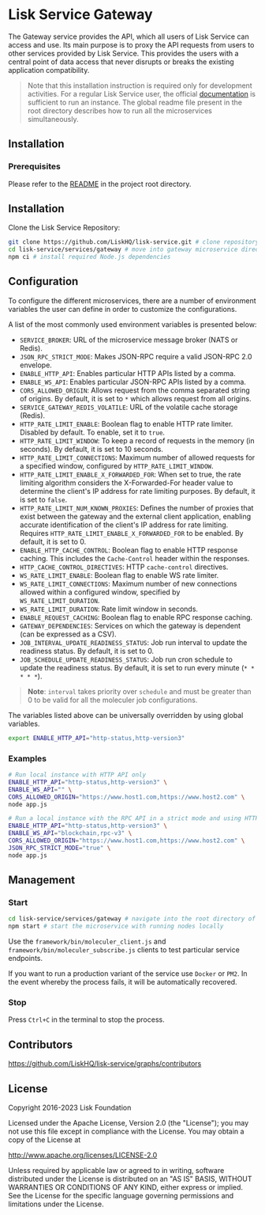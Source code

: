 # Lisk Service Gateway

The Gateway service provides the API, which all users of Lisk Service can access and use. Its main purpose is to proxy the API requests from users to other services provided by Lisk Service. This provides the users with a central point of data access that never disrupts or breaks the existing application compatibility.

> Note that this installation instruction is required only for development activities. For a regular Lisk Service user, the official [documentation](https://lisk.com/documentation/lisk-service/) is sufficient to run an instance. The global readme file present in the root directory describes how to run all the microservices simultaneously.

## Installation

### Prerequisites

Please refer to the [README](../../README.md) in the project root directory.

## Installation

Clone the Lisk Service Repository:

```bash
git clone https://github.com/LiskHQ/lisk-service.git # clone repository
cd lisk-service/services/gateway # move into gateway microservice directory
npm ci # install required Node.js dependencies
```

## Configuration

To configure the different microservices, there are a number of environment variables the user can define in order to customize the configurations.

A list of the most commonly used environment variables is presented below:

- `SERVICE_BROKER`: URL of the microservice message broker (NATS or Redis).
- `JSON_RPC_STRICT_MODE`: Makes JSON-RPC require a valid JSON-RPC 2.0 envelope.
- `ENABLE_HTTP_API`: Enables particular HTTP APIs listed by a comma.
- `ENABLE_WS_API`: Enables particular JSON-RPC APIs listed by a comma.
- `CORS_ALLOWED_ORIGIN`: Allows request from the comma separated string of origins. By default, it is set to `*` which allows request from all origins.
- `SERVICE_GATEWAY_REDIS_VOLATILE`: URL of the volatile cache storage (Redis).
- `HTTP_RATE_LIMIT_ENABLE`: Boolean flag to enable HTTP rate limiter. Disabled by default. To enable, set it to `true`.
- `HTTP_RATE_LIMIT_WINDOW`: To keep a record of requests in the memory (in seconds). By default, it is set to 10 seconds.
- `HTTP_RATE_LIMIT_CONNECTIONS`: Maximum number of allowed requests for a specified window, configured by `HTTP_RATE_LIMIT_WINDOW`.
- `HTTP_RATE_LIMIT_ENABLE_X_FORWARDED_FOR`: When set to true, the rate limiting algorithm considers the X-Forwarded-For header value to determine the client's IP address for rate limiting purposes. By default, it is set to `false`.
- `HTTP_RATE_LIMIT_NUM_KNOWN_PROXIES`: Defines the number of proxies that exist between the gateway and the external client application, enabling accurate identification of the client's IP address for rate limiting. Requires `HTTP_RATE_LIMIT_ENABLE_X_FORWARDED_FOR` to be enabled. By default, it is set to 0.
- `ENABLE_HTTP_CACHE_CONTROL`: Boolean flag to enable HTTP response caching. This includes the `Cache-Control` header within the responses.
- `HTTP_CACHE_CONTROL_DIRECTIVES`: HTTP `cache-control` directives.
- `WS_RATE_LIMIT_ENABLE`: Boolean flag to enable WS rate limiter.
- `WS_RATE_LIMIT_CONNECTIONS`:  Maximum number of new connections allowed within a configured window, specified by `WS_RATE_LIMIT_DURATION`.
- `WS_RATE_LIMIT_DURATION`: Rate limit window in seconds.
- `ENABLE_REQUEST_CACHING`: Boolean flag to enable RPC response caching.
- `GATEWAY_DEPENDENCIES`: Services on which the gateway is dependent (can be expressed as a CSV).
- `JOB_INTERVAL_UPDATE_READINESS_STATUS`: Job run interval to update the readiness status. By default, it is set to 0.
- `JOB_SCHEDULE_UPDATE_READINESS_STATUS`: Job run cron schedule to update the readiness status. By default, it is set to run every minute (`* * * * *`).

> **Note**: `interval` takes priority over `schedule` and must be greater than 0 to be valid for all the moleculer job configurations.

The variables listed above can be universally overridden by using global variables.

```bash
export ENABLE_HTTP_API="http-status,http-version3"
```

### Examples

```bash
# Run local instance with HTTP API only
ENABLE_HTTP_API="http-status,http-version3" \
ENABLE_WS_API="" \
CORS_ALLOWED_ORIGIN="https://www.host1.com,https://www.host2.com" \
node app.js
```

```bash
# Run a local instance with the RPC API in a strict mode and using HTTP
ENABLE_HTTP_API="http-status,http-version3" \
ENABLE_WS_API="blockchain,rpc-v3" \
CORS_ALLOWED_ORIGIN="https://www.host1.com,https://www.host2.com" \
JSON_RPC_STRICT_MODE="true" \
node app.js
```

## Management

### Start

```bash
cd lisk-service/services/gateway # navigate into the root directory of the gateway microservice
npm start # start the microservice with running nodes locally
```

Use the `framework/bin/moleculer_client.js` and `framework/bin/moleculer_subscribe.js` clients to test particular service endpoints.

If you want to run a production variant of the service use `Docker` or `PM2`. In the event whereby the process fails, it will be automatically recovered.

### Stop

Press `Ctrl+C` in the terminal to stop the process.

## Contributors

https://github.com/LiskHQ/lisk-service/graphs/contributors

## License

Copyright 2016-2023 Lisk Foundation

Licensed under the Apache License, Version 2.0 (the "License");
you may not use this file except in compliance with the License.
You may obtain a copy of the License at

http://www.apache.org/licenses/LICENSE-2.0

Unless required by applicable law or agreed to in writing, software
distributed under the License is distributed on an "AS IS" BASIS,
WITHOUT WARRANTIES OR CONDITIONS OF ANY KIND, either express or implied.
See the License for the specific language governing permissions and
limitations under the License.

[lisk documentation site]: https://lisk.com/documentation
